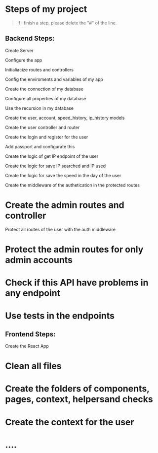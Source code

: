 # Steps of my project

> If i finish a step, please delete the "#" of the line.

## Backend Steps:

 Create Server

 Configure the app

 Initialiacize routes and controllers

 Config the enviroments and variables of my app

 Create the connection of my database

 Configure all properties of my database

 Use the recursion in my database

 Create the user, account, speed_history, ip_history models

 Create the user controller and router

 Create the login and register for the user

 Add passport and configurate this
 
 Create the logic of get IP endpoint of the user

 Create the logic for save IP searched and IP used

 Create the logic for save the speed in the day of the user

 Create the middleware of the authetication in the protected routes

# Create the admin routes and controller

 Protect all routes of the user with the auth middleware

# Protect the admin routes for only admin accounts

# Check if this API have problems in any endpoint

# Use tests in the endpoints




## Frontend Steps:

 Create the React App

# Clean all files

# Create the folders of components, pages, context, helpersand checks

# Create the context for the user

# ....
